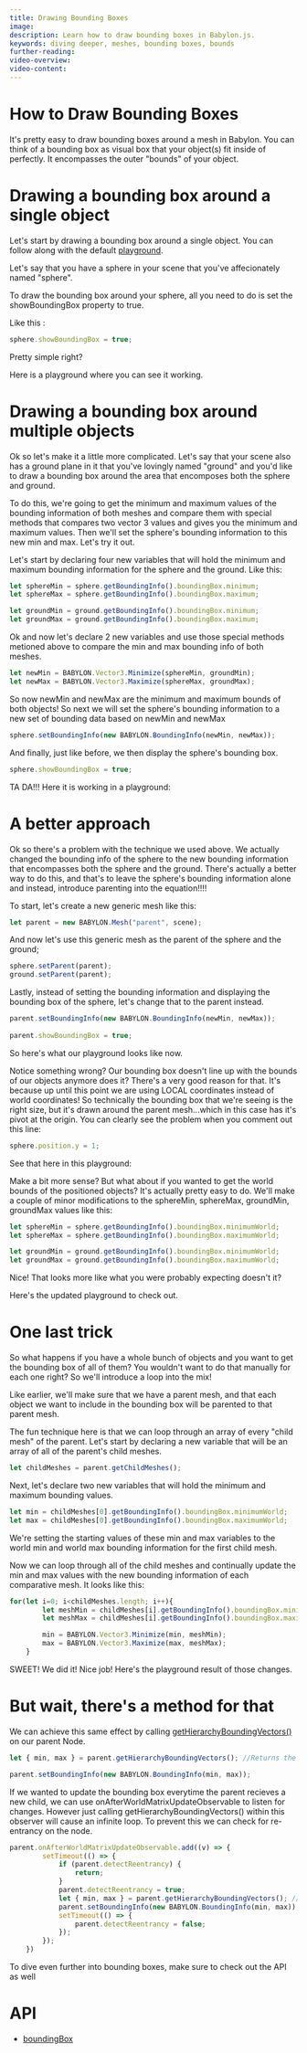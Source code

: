 ```yaml
---
title: Drawing Bounding Boxes
image: 
description: Learn how to draw bounding boxes in Babylon.js.
keywords: diving deeper, meshes, bounding boxes, bounds
further-reading:
video-overview:
video-content:
---
```


# How to Draw Bounding Boxes

It's pretty easy to draw bounding boxes around a mesh in Babylon. You can think of a bounding box as visual box that your object(s) fit inside of perfectly. It encompasses the outer "bounds" of your object.

# Drawing a bounding box around a single object

Let's start by drawing a bounding box around a single object. You can follow along with the default [playground](https://playground.babylonjs.com/).

Let's say that you have a sphere in your scene that you've affecionately named "sphere".

To draw the bounding box around your sphere, all you need to do is set the showBoundingBox property to true.

Like this :
```javascript
sphere.showBoundingBox = true;
```
Pretty simple right? 

Here is a playground where you can see it working. <Playground id="#4F33I3" title="Drawing A Box Around A Single Object" description="Simple example of drawing a bounding box around a single object."/>

# Drawing a bounding box around multiple objects

Ok so let's make it a little more complicated. Let's say that your scene also has a ground plane in it that you've lovingly named "ground" and you'd like to draw a bounding box around the area that encomposes both the sphere and ground. 

To do this, we're going to get the minimum and maximum values of the bounding information of both meshes and compare them with special methods that compares two vector 3 values and gives you the minimum and maximum values. Then we'll set the sphere's bounding information to this new min and max. Let's try it out.

Let's start by declaring four new variables that will hold the minimum and maximum bounding information for the sphere and the ground. Like this:

```javascript
let sphereMin = sphere.getBoundingInfo().boundingBox.minimum;
let sphereMax = sphere.getBoundingInfo().boundingBox.maximum;

let groundMin = ground.getBoundingInfo().boundingBox.minimum;
let groundMax = ground.getBoundingInfo().boundingBox.maximum;
```

Ok and now let's declare 2 new variables and use those special methods metioned above to compare the min and max bounding info of both meshes.

```javascript
let newMin = BABYLON.Vector3.Minimize(sphereMin, groundMin);
let newMax = BABYLON.Vector3.Maximize(sphereMax, groundMax);
```

So now newMin and newMax are the minimum and maximum bounds of both objects! So next we will set the sphere's bounding information to a new set of bounding data based on newMin and newMax

```javascript
sphere.setBoundingInfo(new BABYLON.BoundingInfo(newMin, newMax));
```

And finally, just like before, we then display the sphere's bounding box.

```javascript
sphere.showBoundingBox = true;
```

TA DA!!! Here it is working in a playground: <Playground id="#4F33I3#1" title="Drawing A Box Around Multiple Objects" description="Simple example of drawing a bounding box around multiple objects."/>

# A better approach

Ok so there's a problem with the technique we used above. We actually changed the bounding info of the sphere to the new bounding information that encompasses both the sphere and the ground. There's actually a better way to do this, and that's to leave the sphere's bounding information alone and instead, introduce parenting into the equation!!!!

To start, let's create a new generic mesh like this:

```javascript
let parent = new BABYLON.Mesh("parent", scene);
```

And now let's use this generic mesh as the parent of the sphere and the ground;

```javascript
sphere.setParent(parent);
ground.setParent(parent);
```

Lastly, instead of setting the bounding information and displaying the bounding box of the sphere, let's change that to the parent instead.

```javascript
parent.setBoundingInfo(new BABYLON.BoundingInfo(newMin, newMax));
    
parent.showBoundingBox = true;
```

So here's what our playground looks like now. <Playground id="#4F33I3#2" title="A Better Approach For Bounding Boxes" description="Better example of drawing bounding boxes."/>

Notice something wrong? Our bounding box doesn't line up with the bounds of our objects anymore does it? There's a very good reason for that. It's because up until this point we are using LOCAL coordinates instead of world coordinates! So technically the bounding box that we're seeing is the right size, but it's drawn around the parent mesh...which in this case has it's pivot at the origin. You can clearly see the problem when you comment out this line:

```javascript
sphere.position.y = 1;
```

See that here in this playground: <Playground id="#4F33I3#3" title="A Fixed Better Approach For Bounding Boxes" description="Better example of drawing bounding boxes fixed."/>

Make a bit more sense? But what about if you wanted to get the world bounds of the positioned objects? It's actually pretty easy to do. We'll make a couple of minor modifications to the sphereMin, sphereMax, groundMin, groundMax values like this:

```javascript
let sphereMin = sphere.getBoundingInfo().boundingBox.minimumWorld;
let sphereMax = sphere.getBoundingInfo().boundingBox.maximumWorld;

let groundMin = ground.getBoundingInfo().boundingBox.minimumWorld;
let groundMax = ground.getBoundingInfo().boundingBox.maximumWorld;
```

Nice! That looks more like what you were probably expecting doesn't it?

Here's the updated playground to check out. <Playground id="#4F33I3#4" title="World Transform Bounding Boxes" description="Simple example of drawing bounding boxes in world space."/>

# One last trick

So what happens if you have a whole bunch of objects and you want to get the bounding box of all of them? You wouldn't want to do that manually for each one right? So we'll introduce a loop into the mix!

Like earlier, we'll make sure that we have a parent mesh, and that each object we want to include in the bounding box will be parented to that parent mesh.

The fun technique here is that we can loop through an array of every "child mesh" of the parent. Let's start by declaring a new variable that will be an array of all of the parent's child meshes.

```javascript
let childMeshes = parent.getChildMeshes();
```

Next, let's declare two new variables that will hold the minimum and maximum bounding values.

```javascript
let min = childMeshes[0].getBoundingInfo().boundingBox.minimumWorld;
let max = childMeshes[0].getBoundingInfo().boundingBox.maximumWorld;
```

We're setting the starting values of these min and max variables to the world min and world max bounding information for the first child mesh.

Now we can loop through all of the child meshes and continually update the min and max values with the new bounding information of each comparative mesh. It looks like this:

```javascript
for(let i=0; i<childMeshes.length; i++){
        let meshMin = childMeshes[i].getBoundingInfo().boundingBox.minimumWorld;
        let meshMax = childMeshes[i].getBoundingInfo().boundingBox.maximumWorld;

        min = BABYLON.Vector3.Minimize(min, meshMin);
        max = BABYLON.Vector3.Maximize(max, meshMax);
    }
```

SWEET! We did it! Nice job! Here's the playground result of those changes. <Playground id="#4F33I3#6" title="Loop Through Meshes to Draw Bounding Box" description="Simple example of looping through meshes to draw an overall bounding box."/>

# But wait, there's a method for that

We can achieve this same effect by calling [getHierarchyBoundingVectors()](https://doc.babylonjs.com/typedoc/classes/BABYLON.Node#getHierarchyBoundingVectors) on our parent Node.

```javascript
let { min, max } = parent.getHierarchyBoundingVectors(); //Returns the bouding vectors of a Node and all its children 

parent.setBoundingInfo(new BABYLON.BoundingInfo(min, max));
```
 <Playground id="#4F33I3#793" title="Using getHierarchyBoundingVectors()" description="Example of using getHierarchyBoundingVectors() method to draw overall bounding box"/>

If we wanted to update the bounding box everytime the parent recieves a new child, we can use onAfterWorldMatrixUpdateObservable to listen for changes. However just calling getHierarchyBoundingVectors() within this observer will cause an infinite loop. To prevent this we can check for re-entrancy on the node. 

```javascript
parent.onAfterWorldMatrixUpdateObservable.add((v) => {
        setTimeout(() => {
            if (parent.detectReentrancy) {
                return;
            }
            parent.detectReentrancy = true;
            let { min, max } = parent.getHierarchyBoundingVectors(); //triggers observable causing infinite loop
            parent.setBoundingInfo(new BABYLON.BoundingInfo(min, max));
            setTimeout(() => {
                parent.detectReentrancy = false;
            });
        });
    })
```

 <Playground id="#4F33I3#794" title="Updating bounding box on child added" description="Update the bounding box when a node gets a new child"/>
 

To dive even further into bounding boxes, make sure to check out the API as well

# API

- [boundingBox](/typedoc/classes/babylon.boundingbox)



